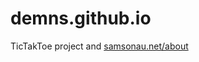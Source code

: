demns.github.io
===============

TicTakToe project and [samsonau.net/about](https://samsonau.net/about)
